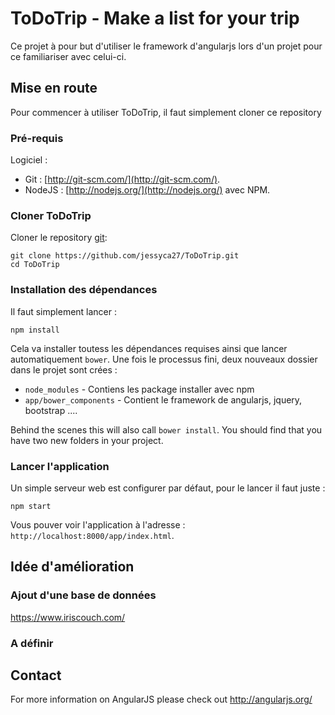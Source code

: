 # ToDoTrip - Make a list for your trip

Ce projet à pour but d'utiliser le framework d'angularjs lors d'un projet pour ce familiariser avec celui-ci.

## Mise en route

Pour commencer à utiliser ToDoTrip, il faut simplement cloner ce repository

### Pré-requis

Logiciel : 
* Git : [http://git-scm.com/](http://git-scm.com/).
* NodeJS : [http://nodejs.org/](http://nodejs.org/) avec NPM.

### Cloner ToDoTrip

Cloner le repository [git][git]:

```
git clone https://github.com/jessyca27/ToDoTrip.git
cd ToDoTrip
```

### Installation des dépendances

Il faut simplement lancer :

```
npm install
```

Cela va installer toutess les dépendances requises ainsi que lancer automatiquement `bower`.
Une fois le processus fini, deux nouveaux dossier dans le projet sont crées : 

* `node_modules` - Contiens les package installer avec npm
* `app/bower_components` - Contient le framework de angularjs, jquery, bootstrap ....


Behind the scenes this will also call `bower install`.  You should find that you have two new
folders in your project.


### Lancer l'application

Un simple serveur web est configurer par défaut, pour le lancer il faut juste : 

```
npm start
```

Vous pouver voir l'application à l'adresse : `http://localhost:8000/app/index.html`.

## Idée d'amélioration

### Ajout d'une base de données

https://www.iriscouch.com/

### A définir


## Contact

For more information on AngularJS please check out http://angularjs.org/

[git]: http://git-scm.com/
[bower]: http://bower.io
[npm]: https://www.npmjs.org/
[node]: http://nodejs.org
[protractor]: https://github.com/angular/protractor
[jasmine]: http://jasmine.github.io
[karma]: http://karma-runner.github.io
[travis]: https://travis-ci.org/
[http-server]: https://github.com/nodeapps/http-server
